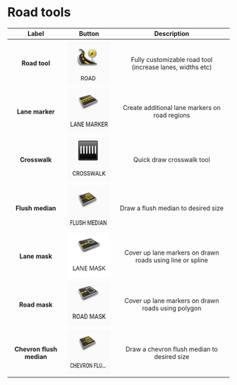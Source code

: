 # Road tools

|          Label           | Button                             |                        Description                        |
| :----------------------: | ---------------------------------- | :-------------------------------------------------------: |
|      **Road tool**       | ![road1](./Assets/road1.png) | Fully customizable road tool (increase lanes, widths etc) |
|     **Lane marker**      | ![road2](./Assets/road2.png) |      Create additional lane markers on road regions       |
|      **Crosswalk**       | ![road3](./Assets/road3.png) |                 Quick draw crosswalk tool                 |
|     **Flush median**     | ![road4](./Assets/road4.png) |            Draw a flush median to desired size            |
|     **Lane mask**        | ![road7](./Assets/road7.png) |            Cover up lane markers on drawn roads using line or spline |
|      **Road mask**       | ![road5](./Assets/road5.png) |           Cover up lane markers on drawn roads using polygon |
| **Chevron flush median** | ![road6](./Assets/road6.png) |        Draw a chevron flush median to desired size        |



